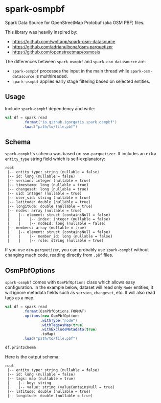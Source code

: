 # spark-osmpbf
Spark Data Source for OpenStreetMap Protobuf (aka OSM PBF) files.

This library was heavily inspired by:
* https://github.com/woltapp/spark-osm-datasource
* https://github.com/adrianulbona/osm-parquetizer
* https://github.com/openstreetmap/osmosis

The differences between `spark-osmpbf` and `spark-osm-datasource` are:
* `spark-osmpbf` processes the input in the main thread while
`spark-osm-datasource` is multhireaded.
* `spark-osmpbf` applies early stage filtering based on selected entities.

## Usage
Include `spark-osmpbf` dependency and write:
```scala
val df = spark.read
		.format("io.github.igorgatis.spark.osmpbf")
		.load("path/to/file.pbf")
```

## Schema
`spark-osmpbf`'s schema was based on `osm-parquetizer`. It includes an
extra `entity_type` string field which is self-explanatory:

```
root
 |-- entity_type: string (nullable = false)
 |-- id: long (nullable = false)
 |-- version: integer (nullable = true)
 |-- timestamp: long (nullable = true)
 |-- changeset: long (nullable = true)
 |-- uid: integer (nullable = true)
 |-- user_sid: string (nullable = true)
 |-- latitude: double (nullable = true)
 |-- longitude: double (nullable = true)
 |-- nodes: array (nullable = true)
 |    |-- element: struct (containsNull = false)
 |    |    |-- index: integer (nullable = false)
 |    |    |-- nodeId: long (nullable = false)
 |-- members: array (nullable = true)
 |    |-- element: struct (containsNull = false)
 |    |    |-- member_id: long (nullable = false)
 |    |    |-- role: string (nullable = true)
```

If you use `osm-parquetizer`, you can probably use `spark-osmpbf` without
changing much code, reading directly from `.pbf` files.

## OsmPbfOptions
`spark-osmpbf` comes with `OsmPbfOptions` class which allows easy
configuration. In the example below, dataset will read only `Node` entities,
it will ignore metadata fields such as `version`, `changeset`, etc. It will
also read tags as a map.

```scala
val df = spark.read
		.format(OsmPbfOptions.FORMAT)
		.options(new OsmPbfOptions
				.withType("node")
				.withTagsAsMap(true)
				.withExcludeMetadata(true)
				.toMap)
		.load("path/to/file.pbf")

df.printSchema
```
Here is the output schema:
```
root
 |-- entity_type: string (nullable = false)
 |-- id: long (nullable = false)
 |-- tags: map (nullable = true)
 |    |-- key: string
 |    |-- value: string (valueContainsNull = true)
 |-- latitude: double (nullable = true)
 |-- longitude: double (nullable = true)
```

